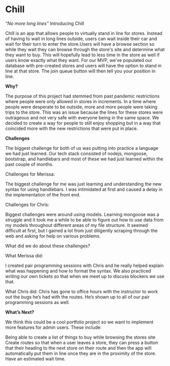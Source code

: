 # Chill

_“No more long lines”_
Introducing Chill

Chill is an app that allows people to virtually stand in line for stores. Instead of having to wait in long lines outside, users can wait inside their car and wait for their turn to enter the store.Users will have a browse section so while they wait they can browse through the store's site and determine what they want to buy. This will hopefully lead to less time in the store as well if users know exactly what they want. For our MVP, we’ve populated our database with pre-created stores and users will have the option to stand in line at that store. The join queue button will then tell you your position in line.

**Why?**

The purpose of this project had stemmed from past pandemic restrictions where people were only allowed in stores in increments. In a time where people were desperate to be outside, more and more people were taking trips to the store. This was an issue because the lines for these stores were outrageous and not very safe with everyone being in the same space. We decided to create a way for people to still enjoy shopping but in a way that coincided more with the new restrictions that were put in place. 


**Challenges**

The biggest challenge for both of us was putting into practice a language we had just learned. Our tech stack consisted of nodejs, mongoose, bootstrap, and handlebars and most of these we had just learned within the past couple of months. 

Challenges for Merissa:

The biggest challenge for me was just learning and understanding the new syntax for using handlebars. I was intimidated at first and caused a delay in the implementation of the front end.

Challenges for Chris:

Biggest challenges were around using models. Learning mongoose was a struggle and it took me a while to be able to figure out how to use data from my models throughout different areas of my file structure. It seemed difficult at first, but I gained a lot from just diligently scraping through the web and asking for help on various problems.

What did we do about these challenges?

What Merissa did:

I created pair programming sessions with Chris and he really helped explain what was happening and how to format the syntax. We also practiced writing our own tickets so that when we meet up to discuss blockers we use that.

What Chris did:
Chris has gone to office hours with the instructor to work out the bugs he’s had with the routes. He’s shown up to all of our pair programming sessions as well. 

**What’s Next?**

We think this could be a cool portfolio project so we want to implement more features for admin users. These include:

Being able to create a list of things to buy while browsing the stores site
Create routes so that when a user leaves a store, they can press a button that their heading to the next store on their route and then the app will automatically put them in line once they are in the proximity of the store.
Have an estimated wait time.
 
